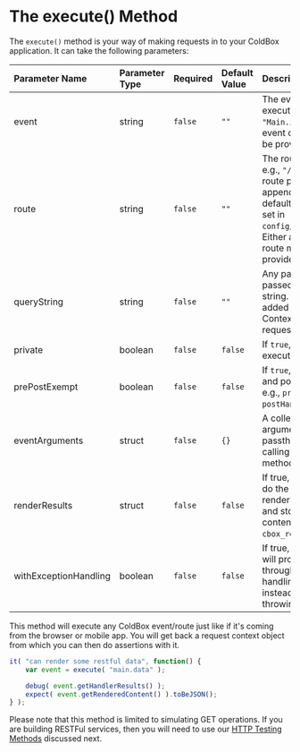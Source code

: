 # The execute\(\) Method

The `execute()` method is your way of making requests in to your ColdBox application. It can take the following parameters:

| Parameter Name | Parameter Type | Required | Default Value | Description |
| :--- | :--- | :--- | :--- | :--- |
| event | string | `false` | `""` | The event name to execute. e.g., `"Main.index"`. Either an event or a route must be provided. |
| route | string | `false` | `""` | The route to execute. e.g., `"/login"`. The route parameter appends to your default SES Base Url set in `config/routes.cfm`. Either an event or a route must be provided. |
| queryString | string | `false` | `""` | Any parameters to be passed as a query string. These will be added to the Request Context for the test request. |
| private | boolean | `false` | `false` | If `true`, sets the event execution as private. |
| prePostExempt | boolean | `false` | `false` | If `true`, skips the pre- and post- interceptors. e.g., `preEvent`, `postHandler`, etc. |
| eventArguments | struct | `false` | `{}` | A collection of arguments to passthrough to the calling event handler method. |
| renderResults | struct | `false` | `false` | If true, then it will try to do the normal rendering procedures and store the rendered content in the RC as `cbox_rendered_content`. |
| withExceptionHandling | boolean | `false` | `false` | If true, then ColdBox will process any errors through the exception handling framework instead of just throwing the error. |

This method will execute any ColdBox event/route just like if it's coming from the browser or mobile app.  You will get back a request context object from which you can then do assertions with it.

```javascript
it( "can render some restful data", function() {
    var event = execute( "main.data" );

    debug( event.getHandlerResults() );
    expect( event.getRenderedContent() ).toBeJSON();
} );
```

Please note that this method is limited to simulating GET operations.  If you are building RESTFul services, then you will need to use our [HTTP Testing Methods](http-testing-methods.md) discussed next.

